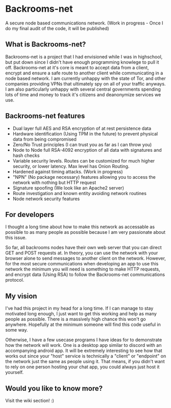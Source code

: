 # Backrooms-net
A secure node based communications network.
(Work in progress - Once I do my final audit of the code, it will be published)

## What is Backrooms-net?
Backrooms-net is a project that I had envisioned while I was in highschool, but put down since I didn't have enough programming knowlege to pull it off.
Backrooms-net at it's core is meant to accept data from a client, encrypt and ensure a safe route to another client while communicating in a node based network.
I am currently unhappy with the state of Tor, and other companies providing VPNs that ultimately spy on all of your traffic anyways. I am also particularly unhappy
with several central governments spending lots of time and money to track it's citizens and deanonymize services we use.

## Backrooms-net features
- Dual layer full AES and RSA encryption of at rest persistence data
- Hardware identification (Using TPM in the future) to prevent physical data from being compromised
- Zero/No Trust principles (I can trust you as far as I can throw you)
- Node to Node full RSA-4092 encryption of all data with signatures and hash checks
- Variable security levels. Routes can be customized for much higher security, or lower latency. Max level has Onion Routing.
- Hardened against timing attacks. (Work in progress)
- "NPN" (No package necessary) features allowing you to access the network with nothing but HTTP request
- Signature spoofing (We look like an Apache2 server)
- Route investigation and known entity avoiding network routines
- Node network security features

## For developers
I thought a long time about how to make this network as accessable as possible to as many people as possible because I am very passionate about this issue.

So far, all backrooms nodes have their own web server that you can direct GET and POST requests at. In theory, you can use the network with your browser alone to send messages to another client on the network.
However, for the most secure communications when developing an app to use this network the minimum you will need is something to make HTTP requests, and encrypt data (Using RSA) to follow the Backrooms-net communications protocol.

## My vision
I've had this project in my head for a long time. If I can manage to stay motivated long enough, I just want to get this working and help as many people as possible. There is a massively high chance this won't go anywhere.
Hopefully at the minimum someone will find this code useful in some way.

Otherwise, I have a few usecase programs I have ideas for to demonstrate how the network will work.
One is a desktop app similar to discord with an accompanying android app. It will be extremely interesting to see how that works out since your "host" service is technically a "client" or "endpoint" on the network just the same as people using it.
That means, if you didn't want to rely on one person hosting your chat app, you could always just host it yourself.

## Would you like to know more?
Visit the wiki section! :)
